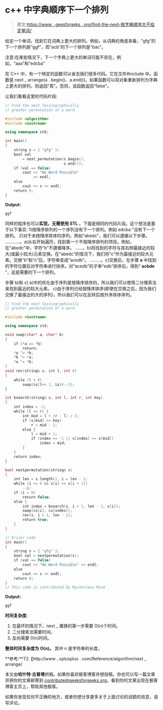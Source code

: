 # c++ 中字典顺序下一个排列

> 原文:[https://www . geesforgeks . org/find-the-next-按字典顺序大于给定单词/](https://www.geeksforgeeks.org/find-the-next-lexicographically-greater-word-than-a-given-word/)

给定一个单词，找到它在词典上更大的排列。例如，从词典的角度来看，“gfg”的下一个排列是“ggf”，而“acb”的下一个排列是“bac”。

注意:在某些情况下，下一个字典上更大的单词可能不存在，例如，“aaa”和“edcba”

在 C++ 中，有一个特定的函数可以省去我们很多代码。它在文件#include <algorithm>中。函数是 next _ arrange(a . begin()、a.end())。如果函数可以将对象重新排列为字典上更大的排列，则返回“真”。否则，该函数返回“false”。</algorithm>

让我们看看这里的代码片段:

```cpp
// Find the next lexicographically
// greater permutation of a word

#include <algorithm>
#include <iostream>

using namespace std;

int main()
{
    string s = { "gfg" };
    bool val
        = next_permutation(s.begin(),
                           s.end());
    if (val == false)
        cout << "No Word Possible"
             << endl;
    else
        cout << s << endl;
    return 0;
}
```

**Output:**

```cpp
ggf

```

同样的程序也可以**实现，无需使用 STL** 。下面是相同的代码片段。这个想法是基于以下事实:
1)按降序排列的一个序列没有下一个排列。例如 edcba "没有下一个排列。
2)对于未按降序排序的序列，例如“abedc”，我们可以遵循以下步骤。
…………。a)从右开始遍历，找到第一个不按降序排列的项目。例如，在“abedc”中，字符“b”不遵循降序。
……。b)将找到的字符与其右侧最接近的较大(或最小较大)元素交换。在“abedc”的情况下，我们将“c”作为最接近的较大元素。交换“b”和“c”后，字符串变成“acedb”。
………。c)交换后，在步骤 **a** 中找到的字符位置后对字符串进行排序。对“acedb”的子串“edb”排序后，得到“ **acbde** ”，这是需要的下一个排列。

步骤 b)和 c)
a)中的优化由于序列是按降序排序的，所以我们可以使用二分搜索法来找到最近的较大元素。
c)由于序列已经按降序排序(即使在交换之后，因为我们交换了最接近的大的序列)，所以我们可以在反转后按升序排序序列。

```cpp
// Find the next lexicographically
// greater permutation of a word

#include <iostream>

using namespace std;

void swap(char* a, char* b)
{
    if (*a == *b)
        return;
    *a ^= *b;
    *b ^= *a;
    *a ^= *b;
}
void rev(string& s, int l, int r)
{
    while (l < r)
        swap(&s[l++ ], &s[r--]);
}

int bsearch(string& s, int l, int r, int key)
{
    int index = -1;
    while (l <= r) {
        int mid = l + (r - l) / 2;
        if (s[mid] <= key)
            r = mid - 1;
        else {
            l = mid + 1;
            if (index == -1 || s[index] >= s[mid])
                index = mid;
        }
    }
    return index;
}

bool nextpermutation(string& s)
{
    int len = s.length(), i = len - 2;
    while (i >= 0 && s[i] >= s[i + 1])
        --i;
    if (i < 0)
        return false;
    else {
        int index = bsearch(s, i + 1, len - 1, s[i]);
        swap(&s[i], &s[index]);
        rev(s, i + 1, len - 1);
        return true;
    }
}

// Driver code
int main()
{
    string s = { "gfg" };
    bool val = nextpermutation(s);
    if (val == false)
        cout << "No Word Possible" << endl;
    else
        cout << s << endl;
    return 0;
}
// This code is contributed by Mysterious Mind
```

**Output:**

```cpp
ggf

```

**时间复杂度:**

1.  在最坏的情况下，next _ 置换的第一步需要 O(n)个时间。
2.  二分搜索法需要时间。
3.  反向需要 0(n)时间。

**整体时间复杂度为 O(n)。**
其中 n 是字符串的长度。

**参考:**T2【http://www . cplusplus . com/Reference/algorithm/next _ arrange/

本文由**哈什特·古普塔**供稿。如果你喜欢极客博客并想投稿，你也可以写一篇文章并把你的文章邮寄到 contribute@geeksforgeeks.org。看到你的文章出现在极客博客主页上，帮助其他极客。

如果你发现任何不正确的地方，或者你想分享更多关于上面讨论的话题的信息，请写评论。
